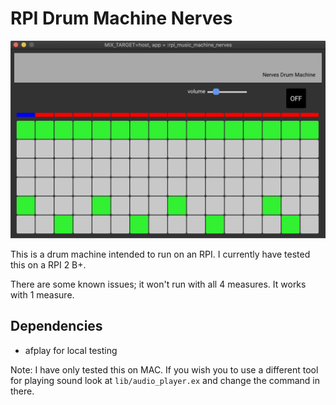 # RPI Drum Machine Nerves

![Image of the drum machine](beat_it.png)

This is a drum machine intended to run on an RPI. I currently have tested this on a RPI 2 B+.

There are some known issues; it won't run with all 4 measures. It works with 1 measure.

## Dependencies

- afplay for local testing

Note: I have only tested this on MAC. If you wish you to use a different tool for playing sound look at `lib/audio_player.ex` and change the command in there.

